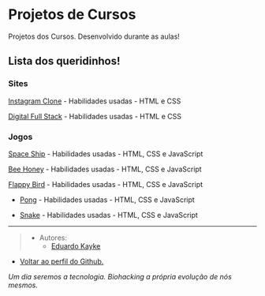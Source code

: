 # Projetos de Cursos
Projetos dos Cursos. Desenvolvido durante as aulas!


## Lista dos queridinhos!

### Sites

[Instagram Clone](https://github.com/EduardoKayke/Instagram_Clone) - Habilidades usadas - HTML e CSS

[Digital Full Stack](https://github.com/EduardoKayke/Digital_Full_Stack) - Habilidades usadas - HTML e CSS


### Jogos

[Space Ship](https://github.com/EduardoKayke/Space_Ship_Game) - Habilidades usadas - HTML, CSS e JavaScript

[Bee Honey](https://github.com/EduardoKayke/Bee_Honey_Game) - Habilidades usadas - HTML, CSS e JavaScript

[Flappy Bird](https://github.com/EduardoKayke/Flappy_Bird_Game) - Habilidades usadas - HTML, CSS e JavaScript

- [Pong](https://github.com/EduardoKayke/Pong_Game) - Habilidades usadas - HTML, CSS e JavaScript

- [Snake](https://github.com/EduardoKayke/Snake_Game) - Habilidades usadas - HTML, CSS e JavaScript

---

> - Autores: 
>   - [Eduardo Kayke](https://github.com/EduardoKayke "Perfil do Eduardo")

- [Voltar ao perfil do Github.](https://github.com/EduardoKayke "Perfil do Eduardo") 

_Um dia seremos a tecnologia. Biohacking a própria evolução de nós mesmos._
